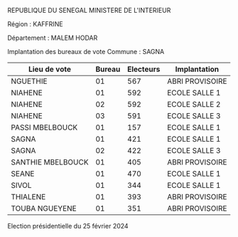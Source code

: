 REPUBLIQUE DU SENEGAL MINISTERE DE L'INTERIEUR

Région : KAFFRINE

Département : MALEM HODAR

Implantation des bureaux de vote Commune : SAGNA

| Lieu de vote | Bureau | Electeurs | Implantation |
| - | - | - | - |
| NGUETHIE | 01 | 567 | ABRI PROVISOIRE |
| NIAHENE | 01 | 592 | ECOLE SALLE 1 |
| NIAHENE | 02 | 592 | ECOLE SALLE 2 |
| NIAHENE | 03 | 591 | ECOLE SALLE 3 |
| PASSI MBELBOUCK | 01 | 157 | ECOLE SALLE 1 |
| SAGNA | 01 | 421 | ECOLE SALLE 1 |
| SAGNA | 02 | 422 | ECOLE SALLE 3 |
| SANTHIE MBELBOUCK | 01 | 405 | ABRI PROVISOIRE |
| SEANE | 01 | 470 | ECOLE SALLE 1 |
| SIVOL | 01 | 344 | ECOLE SALLE 1 |
| THIALENE | 01 | 393 | ABRI PROVISOIRE |
| TOUBA NGUEYENE | 01 | 351 | ABRI PROVISOIRE |

<!-- PageNumber="8/8" -->

Election présidentielle du 25 février 2024
